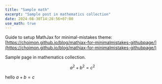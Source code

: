 ```yaml
---
title: "Sample math"
excerpt: "Sample post in mathematics collection"
date: 2024-08-30T14:28:56+07:00
use_math: true
---
```


Guide to setup MathJax for minimal-mistakes theme: [https://choimon.github.io/blog/mathjax-for-minimalmistakes-githubpage/](https://choimon.github.io/blog/mathjax-for-minimalmistakes-githubpage/)

Sample page in mathematics collection.

$$a^2 + b^2 = c^2$$

hello $a + b = c$